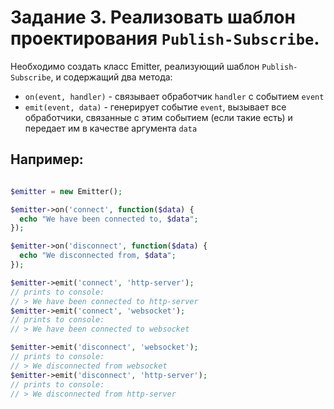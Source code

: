 # Задание 3. Реализовать шаблон проектирования `Publish-Subscribe`.

Необходимо создать класс Emitter, реализующий шаблон `Publish-Subscribe`, и содержащий
два метода:

  * `on(event, handler)` - связывает обработчик `handler` с событием `event`
  * `emit(event, data)` - генерирует событие `event`, вызывает все обработчики, 
  связанные с этим событием (если такие есть) и передает им в качестве аргумента `data`

## Например:

```php

$emitter = new Emitter();

$emitter->on('connect', function($data) {
  echo "We have been connected to, $data";
});

$emitter->on('disconnect', function($data) {
  echo "We disconnected from, $data";
});

$emitter->emit('connect', 'http-server');
// prints to console:
// > We have been connected to http-server
$emitter->emit('connect', 'websocket');
// prints to console:
// > We have been connected to websocket

$emitter->emit('disconnect', 'websocket');
// prints to console:
// > We disconnected from websocket
$emitter->emit('disconnect', 'http-server');
// prints to console:
// > We disconnected from http-server
```
